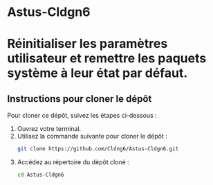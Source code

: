 # Astus-Cldgn6
# Réinitialiser les paramètres utilisateur et remettre les paquets système à leur état par défaut.
## 

## Instructions pour cloner le dépôt

Pour cloner ce dépôt, suivez les étapes ci-dessous :

1. Ouvrez votre terminal.
2. Utilisez la commande suivante pour cloner le dépôt :
   ```sh
   git clone https://github.com/Cldng6/Astus-Cldgn6.git
3. Accédez au répertoire du dépôt cloné :
   ```sh
   cd Astus-Cldgn6

